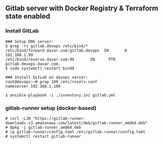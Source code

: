 
## Gitlab server with Docker Registry & Terraform state enabled

### Install GitLab 

```
### Setup DNS server:
$ grep -ri gitlab.devops /etc/bind/* 
/etc/bind/forward.davar.com:gitlab.devops  IN       A       192.168.1.99
/etc/bind/reverse.davar.com:99       IN      PTR     gitlab.devops.davar.com.
$ sudo systemctl restart bind9

### Install GitLab on devops server: 
root@devops:~# grep 100 /etc/resolv.conf
nameserver 192.168.1.100

$ ansible-playbook -i ./inventory.ini gitlab.yml
```

### gitlab-runner setup (docker-based)
```
# curl -LJO "https://gitlab-runner-downloads.s3.amazonaws.com/latest/deb/gitlab-runner_amd64.deb"
# dpkg -i gitlab-runner_amd64.deb
# cp gitlab-runner/config.toml /etc/gitlab-runner/config.toml 
# systemctl restart gitlab-runner 
```

